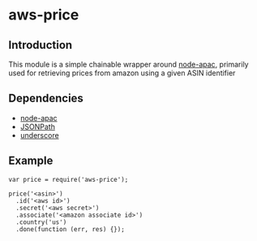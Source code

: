 # aws-price

## Introduction

This module is a simple chainable wrapper around [node-apac](http://github.com/dmcquay/node-apac), primarily used for retrieving prices from amazon using a given ASIN identifier

## Dependencies

* [node-apac](http://github.com/dmcquay/node-apac)
* [JSONPath](http://github.com/s3u/JSONPath)
* [underscore](http://underscorejs.org)

## Example

    var price = require('aws-price');

    price('<asin>')
      .id('<aws id>')
      .secret('<aws secret>')
      .associate('<amazon associate id>')
      .country('us')
      .done(function (err, res) {});
